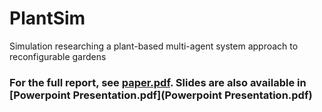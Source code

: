 # PlantSim
Simulation researching a plant-based multi-agent system approach to reconfigurable gardens

### For the full report, see [paper.pdf](paper.pdf). Slides are also available in [Powerpoint Presentation.pdf](Powerpoint Presentation.pdf)
